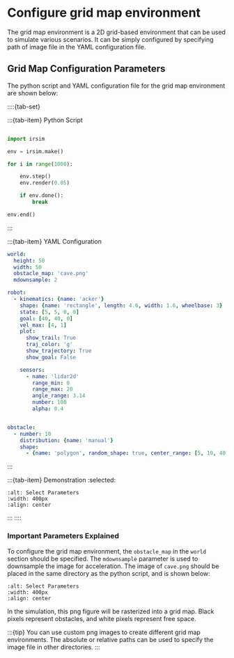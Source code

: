 Configure grid map environment
==============================

The grid map environment is a 2D grid-based environment that can be used to simulate various scenarios. It can be simply configured by specifying path of image file in the YAML configuration file. 


## Grid Map Configuration Parameters

The python script and YAML configuration file for the grid map environment are shown below:

::::{tab-set}

:::{tab-item} Python Script

```python

import irsim

env = irsim.make()

for i in range(1000):

    env.step()
    env.render(0.05)

    if env.done():
        break

env.end()
```

:::

:::{tab-item} YAML Configuration

```yaml
world:
  height: 50  
  width: 50  
  obstacle_map: 'cave.png'
  mdownsample: 2

robot:
  - kinematics: {name: 'acker'} 
    shape: {name: 'rectangle', length: 4.6, width: 1.6, wheelbase: 3}
    state: [5, 5, 0, 0]
    goal: [40, 40, 0]
    vel_max: [4, 1]
    plot:
      show_trail: True
      traj_color: 'g'
      show_trajectory: True
      show_goal: False

    sensors: 
      - name: 'lidar2d'
        range_min: 0
        range_max: 20
        angle_range: 3.14
        number: 100
        alpha: 0.4


obstacle:
  - number: 10
    distribution: {name: 'manual'}
    shape:
      - {name: 'polygon', random_shape: true, center_range: [5, 10, 40, 30], avg_radius_range: [0.5, 2]} 

```

:::

:::{tab-item} Demonstration
:selected:

```{image} gif/grid_map.gif
:alt: Select Parameters
:width: 400px
:align: center
```
:::
::::

### Important Parameters Explained

To configure the grid map environment, the `obstacle_map` in the `world` section should be specified. The `mdownsample` parameter is used to downsample the image for acceleration. The image of `cave.png` should be placed in the same directory as the python script, and is shown below:

```{image} ../cave.png
:alt: Select Parameters
:width: 400px
:align: center
```

In the simulation, this png figure will be rasterized into a grid map. Black pixels represent obstacles, and white pixels represent free space. 

:::{tip}
You can use custom png images to create different grid map environments. The absolute or relative paths can be used to specify the image file in other directories.
:::